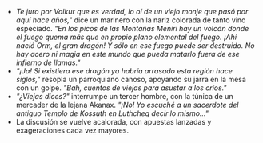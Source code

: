 - *Te juro por Valkur que es verdad, lo oí de un viejo monje que pasó por aquí hace años,"* dice un marinero con la nariz colorada de tanto vino especiado. *"En los picos de las Montañas Meniri hay un volcán donde el fuego quema más que en propio plano elemental del fuego. ¡Ahí nació Orm, el gran dragón! Y sólo en ese fuego puede ser destruido. No hay acero ni magia en este mundo que pueda matarlo fuera de ese infierno de llamas."*
- *"¡Ja! Si existiera ese dragón ya habría arrasado esta región hace siglos,"* resopla un parroquiano canoso, apoyando su jarra en la mesa con un golpe. *"Bah, cuentos de viejas para asustar a los críos."*
- *"¿Viejas dices?"* interrumpe un tercer hombre, con la túnica de un mercader de la lejana Akanax. *"¡No! Yo escuché a un sacerdote del antiguo Templo de Kossuth en Luthcheq decir lo mismo..."*
- La discusión se vuelve acalorada, con apuestas lanzadas y exageraciones cada vez mayores.